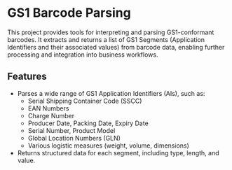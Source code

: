 # GS1 Barcode Parsing
This project provides tools for interpreting and parsing GS1-conformant barcodes. It extracts and returns a list of GS1 Segments (Application Identifiers and their associated values) from barcode data, enabling further processing and integration into business workflows.

## Features
- Parses a wide range of GS1 Application Identifiers (AIs), such as:
  - Serial Shipping Container Code (SSCC)
  - EAN Numbers
  - Charge Number
  - Producer Date, Packing Date, Expiry Date
  - Serial Number, Product Model
  - Global Location Numbers (GLN)
  - Various logistic measures (weight, volume, dimensions)
- Returns structured data for each segment, including type, length, and value.
